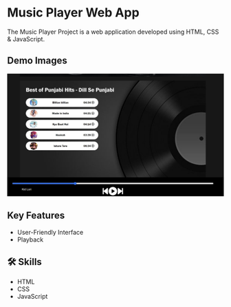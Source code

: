 # Music Player Web App

The Music Player Project is a web application developed using HTML, CSS & JavaScript.

## Demo Images

![Demo Image](./demo1.png)

## Key Features

- User-Friendly Interface
- Playback

## 🛠 Skills

- HTML
- CSS
- JavaScript